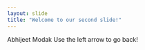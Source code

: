 ```yaml
---
layout: slide
title: "Welcome to our second slide!"
---
```

Abhijeet Modak
Use the left arrow to go back!
